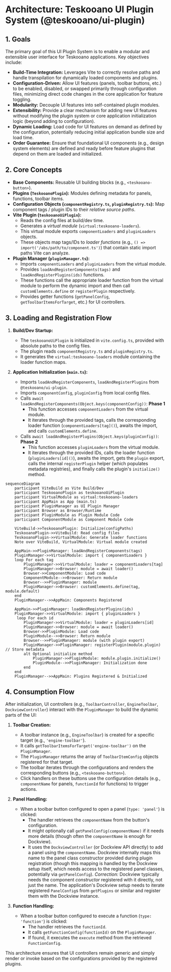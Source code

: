 # Architecture: Teskooano UI Plugin System (@teskooano/ui-plugin)

## 1. Goals

The primary goal of this UI Plugin System is to enable a modular and extensible user interface for Teskooano applications. Key objectives include:

- **Build-Time Integration:** Leverages Vite to correctly resolve paths and handle transpilation for dynamically loaded components and plugins.
- **Configuration-Driven:** Allow UI features (panels, toolbar buttons, etc.) to be enabled, disabled, or swapped primarily through configuration files, minimizing direct code changes in the core application for feature toggling.
- **Modularity:** Decouple UI features into self-contained plugin modules.
- **Extensibility:** Provide a clear mechanism for adding new UI features without modifying the plugin system or core application initialization logic (beyond adding to configuration).
- **Dynamic Loading:** Load code for UI features on demand as defined by the configuration, potentially reducing initial application bundle size and load time.
- **Order Guarantee:** Ensure that foundational UI components (e.g., design system elements) are defined and ready before feature plugins that depend on them are loaded and initialized.

## 2. Core Concepts

- **Base Components:** Reusable UI building blocks (e.g., `<teskooano-button>`).
- **Plugins (`TeskooanoPlugin`):** Modules defining metadata for panels, functions, toolbar items.
- **Configuration Objects (`componentRegistry.ts`, `pluginRegistry.ts`):** Map component tags / plugin IDs to their _relative source paths_.
- **Vite Plugin (`teskooanoUiPlugin`):**
  - Reads the config files at build/dev time.
  - Generates a _virtual module_ (`virtual:teskooano-loaders`).
  - This virtual module exports `componentLoaders` and `pluginLoaders` objects.
  - These objects map tags/IDs to _loader functions_ (e.g., `() => import('/abs/path/to/component.ts')`) that contain static import paths Vite can analyze.
- **Plugin Manager (`pluginManager.ts`):**
  - Imports `componentLoaders` and `pluginLoaders` from the virtual module.
  - Provides `loadAndRegisterComponents(tags)` and `loadAndRegisterPlugins(ids)` functions.
  - These functions call the appropriate loader function from the virtual module to perform the dynamic import and then call `customElements.define` or `registerPlugin` respectively.
  - Provides getter functions (`getPanelConfig`, `getToolbarItemsForTarget`, etc.) for UI controllers.

## 3. Loading and Registration Flow

1.  **Build/Dev Startup:**

    - The `teskooanoUiPlugin` is initialized in `vite.config.ts`, provided with absolute paths to the config files.
    - The plugin reads `componentRegistry.ts` and `pluginRegistry.ts`.
    - It generates the `virtual:teskooano-loaders` module containing the loader function maps.

2.  **Application Initialization (`main.ts`):**
    - Imports `loadAndRegisterComponents`, `loadAndRegisterPlugins` from `@teskooano/ui-plugin`.
    - Imports `componentConfig`, `pluginConfig` from local config files.
    - Calls `await loadAndRegisterComponents(Object.keys(componentConfig))`: **Phase 1**
      - This function accesses `componentLoaders` from the virtual module.
      - It iterates through the provided tags, calls the corresponding loader function (`componentLoaders[tag]()`), awaits the import, and calls `customElements.define`.
    - Calls `await loadAndRegisterPlugins(Object.keys(pluginConfig))`: **Phase 2**
      - This function accesses `pluginLoaders` from the virtual module.
      - It iterates through the provided IDs, calls the loader function (`pluginLoaders[id]()`), awaits the import, gets the `plugin` export, calls the internal `registerPlugin` helper (which populates metadata registries), and finally calls the plugin's `initialize()` method.

```mermaid
sequenceDiagram
    participant ViteBuild as Vite Build/Dev
    participant TeskooanoPlugin as teskooanoUiPlugin
    participant VirtualModule as virtual:teskooano-loaders
    participant AppMain as App (main.ts)
    participant PluginManager as UI Plugin Manager
    participant Browser as Browser/Runtime
    participant PluginModule as Plugin Module Code
    participant ComponentModule as Component Module Code

    ViteBuild->>TeskooanoPlugin: Initialize(configPaths)
    TeskooanoPlugin->>ViteBuild: Read config files
    TeskooanoPlugin->>VirtualModule: Generate loader functions
    Note over ViteBuild, VirtualModule: Virtual module created

    AppMain->>PluginManager: loadAndRegisterComponents(tags)
    PluginManager->>VirtualModule: import { componentLoaders }
    loop For each tag
        PluginManager->>VirtualModule: loader = componentLoaders[tag]
        PluginManager->>Browser: module = await loader()
        Browser->>ComponentModule: Load code
        ComponentModule-->>Browser: Return module
        Browser-->>PluginManager: module
        PluginManager->>Browser: customElements.define(tag, module.default)
    end
    PluginManager-->>AppMain: Components Registered

    AppMain->>PluginManager: loadAndRegisterPlugins(ids)
    PluginManager->>VirtualModule: import { pluginLoaders }
     loop For each id
        PluginManager->>VirtualModule: loader = pluginLoaders[id]
        PluginManager->>Browser: module = await loader()
        Browser->>PluginModule: Load code
        PluginModule-->>Browser: Return module
        Browser-->>PluginManager: module (with plugin export)
        PluginManager->>PluginManager: registerPlugin(module.plugin) // Store metadata
        alt Optional initialize method
            PluginManager->>PluginModule: module.plugin.initialize()
            PluginModule-->>PluginManager: Initialization done
        end
    end
    PluginManager-->>AppMain: Plugins Registered & Initialized

```

## 4. Consumption Flow

After initialization, UI controllers (e.g., `ToolbarController`, `EngineToolbar`, `DockviewController`) interact with the `PluginManager` to build the dynamic parts of the UI:

1.  **Toolbar Creation:**

    - A toolbar instance (e.g., `EngineToolbar`) is created for a specific target (e.g., `'engine-toolbar'`).
    - It calls `getToolbarItemsForTarget('engine-toolbar')` on the `PluginManager`.
    - The `PluginManager` returns the array of `ToolbarItemConfig` objects registered for that target.
    - The toolbar iterates through the configurations and renders the corresponding buttons (e.g., `<teskooano-button>`).
    - Click handlers on these buttons use the configuration details (e.g., `componentName` for panels, `functionId` for functions) to trigger actions.

2.  **Panel Handling:**

    - When a toolbar button configured to open a panel (`type: 'panel'`) is clicked:
      - The handler retrieves the `componentName` from the button's configuration.
      - It might optionally call `getPanelConfig(componentName)` if it needs more details (though often the `componentName` is enough for Dockview).
      - It uses the `DockviewController` (or Dockview API directly) to add a panel using the `componentName`. Dockview internally maps this name to the panel class constructor provided during plugin registration (though this mapping is handled by the Dockview setup itself, which needs access to the registered panel classes, potentially via `getPanelConfig`). _Correction:_ Dockview typically needs the component _constructor_ registered with it directly, not just the name. The application's Dockview setup needs to iterate registered `PanelConfig`s from `getPlugins` or similar and register them with the Dockview instance.

3.  **Function Handling:**
    - When a toolbar button configured to execute a function (`type: 'function'`) is clicked:
      - The handler retrieves the `functionId`.
      - It calls `getFunctionConfig(functionId)` on the `PluginManager`.
      - If found, it executes the `execute` method from the retrieved `FunctionConfig`.

This architecture ensures that UI controllers remain generic and simply render or invoke based on the configurations provided by the registered plugins.

